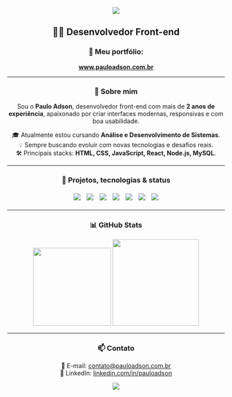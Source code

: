 <div align="center">

<img src="https://capsule-render.vercel.app/api?type=waving&height=80&color=44cc11&section=header"/>

## 👨‍💻 Desenvolvedor Front-end

### 🚀 Meu portfólio:  
<a href="https://www.pauloadson.com.br/" target="_blank"><strong>www.pauloadson.com.br</strong></a>

---

### 👋 Sobre mim

Sou o **Paulo Adson**, desenvolvedor front-end com mais de **2 anos de experiência**, apaixonado por criar interfaces modernas, responsivas e com boa usabilidade.

🎓 Atualmente estou cursando **Análise e Desenvolvimento de Sistemas**.  
💡 Sempre buscando evoluir com novas tecnologias e desafios reais.  
🛠️ Principais stacks: **HTML, CSS, JavaScript, React, Node.js, MySQL**.

---

### 🚧 Projetos, tecnologias & status

<img style="margin: 5px;" src="https://img.shields.io/badge/JavaScript-F7DF1E?style=for-the-badge&logo=javascript&logoColor=black"/>
<img style="margin: 5px;" src="https://img.shields.io/badge/React-20232A?style=for-the-badge&logo=react&logoColor=61DAFB"/>
<img style="margin: 5px;" src="https://img.shields.io/badge/TypeScript-007ACC?style=for-the-badge&logo=typescript&logoColor=white"/>
<img style="margin: 5px;" src="https://img.shields.io/badge/node.js-6DA55F?style=for-the-badge&logo=node.js&logoColor=white"/>
<img style="margin: 5px;" src="https://img.shields.io/badge/MySQL-00000F?style=for-the-badge&logo=mysql&logoColor=white"/>
<img style="margin: 5px;" src="https://img.shields.io/badge/Figma-696969?style=for-the-badge&logo=figma&logoColor=white"/>
<img style="margin: 5px;" src="https://img.shields.io/badge/GIT-E44C30?style=for-the-badge&logo=git&logoColor=white"/>

---

### 📊 GitHub Stats

<img height="180em" src="https://github-readme-stats.vercel.app/api?username=PauloAdson&show_icons=true&theme=react&bg_color=20232a&title_color=61dafb&text_color=ffffff&hide_border=true"/>
<img height="200" src="https://github-readme-stats.vercel.app/api/top-langs/?username=PauloAdson&layout=normal&langs_count=6&card_width=563&theme=synthwave&bg_color=20232a&title_color=61dafb&text_color=FFFFFF&hide_border=true"/>

---

### 📫 Contato
📧 E-mail: contato@pauloadson.com.br  
💼 LinkedIn: [linkedin.com/in/pauloadson](https://www.linkedin.com/in/pauloadson)

<img src="https://capsule-render.vercel.app/api?type=waving&height=80&color=44cc11&section=footer"/>

</div>
